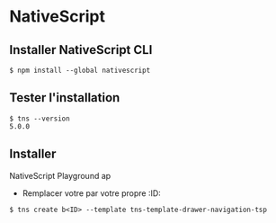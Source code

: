 
# NativeScript


## Installer NativeScript CLI

```
$ npm install --global nativescript
```

## Tester l'installation

```
$ tns --version
5.0.0
```

## Installer  

 NativeScript Playground ap   
 
* Remplacer votre <ID> par votre propre :ID:
 
```
$ tns create b<ID> --template tns-template-drawer-navigation-tsp
```

